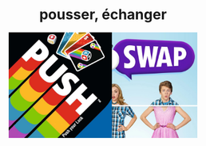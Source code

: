 <div align="center">
  <h1>pousser, échanger</h1>
  <img src=https://github.com/barondugroove/push_swap/blob/main/srcs/push%20swap.jpg width="75%">
</div>
